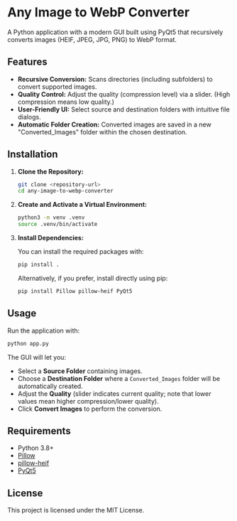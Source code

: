 
# Any Image to WebP Converter

A Python application with a modern GUI built using PyQt5 that recursively converts images (HEIF, JPEG, JPG, PNG) to WebP format.

## Features

- **Recursive Conversion:** Scans directories (including subfolders) to convert supported images.
- **Quality Control:** Adjust the quality (compression level) via a slider. (High compression means low quality.)
- **User-Friendly UI:** Select source and destination folders with intuitive file dialogs.
- **Automatic Folder Creation:** Converted images are saved in a new "Converted_Images" folder within the chosen destination.

## Installation

1. **Clone the Repository:**

   ```bash
   git clone <repository-url>
   cd any-image-to-webp-converter
   ```

2. **Create and Activate a Virtual Environment:**

   ```bash
   python3 -m venv .venv
   source .venv/bin/activate
   ```

3. **Install Dependencies:**

   You can install the required packages with:

   ```bash
   pip install .
   ```

   Alternatively, if you prefer, install directly using pip:

   ```bash
   pip install Pillow pillow-heif PyQt5
   ```

## Usage

Run the application with:

```bash
python app.py
```

The GUI will let you:
- Select a **Source Folder** containing images.
- Choose a **Destination Folder** where a `Converted_Images` folder will be automatically created.
- Adjust the **Quality** (slider indicates current quality; note that lower values mean higher compression/lower quality).
- Click **Convert Images** to perform the conversion.

## Requirements

- Python 3.8+
- [Pillow](https://python-pillow.org/)
- [pillow-heif](https://github.com/david-poirier-campion/pillow-heif)
- [PyQt5](https://pypi.org/project/PyQt5/)

## License

This project is licensed under the MIT License.